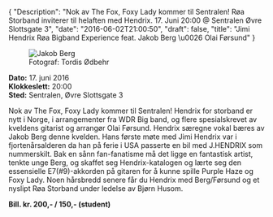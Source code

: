 {
  "Description": "Nok av The Fox, Foxy Lady kommer til Sentralen! Røa Storband inviterer til helaften med Hendrix. 17. Juni 20:00 @ Sentralen Øvre Slottsgate 3",
  "date": "2016-06-02T21:00:50",
  "draft": false,
  "title": "Jimi Hendrix Røa Bigband Experience feat. Jakob Berg \u0026 Olai Førsund"
}

<figure>
    <img src="/images/berg-hendrix.jpg" title="Jakob Berg">
    <figcaption>Fotograf: Tordis Ødbehr</figcaption>
</figure>

**Dato:** 17. juni 2016<br>
**Klokkeslett:** 20:00<br>
**Sted:** Sentralen, Øvre Slottsgate 3

Nok av The Fox, Foxy Lady kommer til Sentralen! Hendrix for storband er nytt i Norge, i arrangementer fra WDR Big band, og flere spesialskrevet av kveldens gitarist og arrangør Olai Førsund. Hendrix særegne vokal bæres av Jakob Berg denne kvelden. Hans første møte med Jimi Hendrix var i fjortenårsalderen da han på ferie i USA passerte en bil med J.HENDRIX som nummerskilt. Bak en sånn fan-fanatisme må det ligge en fantastisk artist, tenkte unge Berg, og skaffet seg Hendrix-katalogen og lærte seg den essensielle E7(#9)-akkorden på gitaren for å kunne spille Purple Haze og Foxy Lady. Noen hårsbredd senere får du Hendrix med Berg/Førsund og et nyslipt Røa Storband under ledelse av Bjørn Husom.

**Bill. kr. 200,- / 150,- (student)**
